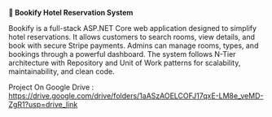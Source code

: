 **📌 Bookify Hotel Reservation System**

Bookify is a full-stack ASP.NET Core web application designed to simplify hotel reservations.
It allows customers to search rooms, view details, and book with secure Stripe payments.
Admins can manage rooms, types, and bookings through a powerful dashboard.
The system follows N-Tier architecture with Repository and Unit of Work patterns for scalability, maintainability, and clean code.

Project On Google Drive :
https://drive.google.com/drive/folders/1aASzAOELCOFJ17qxE-LM8e_veMD-ZgR1?usp=drive_link
